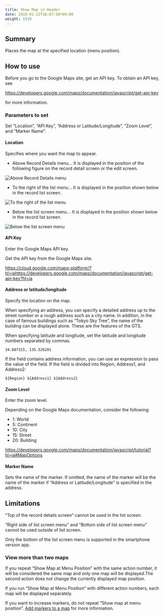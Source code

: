 ```yaml
---
title: Show Map in Header
date: 2018-01-22T16:07:50+09:00
weight: 1510
---
```

## Summary

Places the map at the specified location (menu position).

## How to use

Before you go to the Google Maps site, get an API key. To obtain an API key, see

https://developers.google.com/maps/documentation/javascript/get-api-key

for more information.

### Parameters to set

Set “Location”, “API Key”, “Address or Latitude/Longitude”, “Zoom Level”, and “Marker Name”.

#### Location

Specifies where you want the map to appear.

-	Above Record Details menu... It is displayed in the position of the following figure on the record detail screen or the edit screen.

![Above Record Details menu](/images/ja/actions/external/show_google_map_at_menu/1.png)

-	To the right of the list menu... It is displayed in the position shown below in the record list screen.

![To the right of the list menu](/images/ja/actions/external/show_google_map_at_menu/2.png)

-	Below the list screen menu... It is displayed in the position shown below in the record list screen.

![Below the list screen menu](/images/ja/actions/external/show_google_map_at_menu/3.png)

#### API Key

Enter the Google Maps API key.

Get the API key from the Google Maps site.

https://cloud.google.com/maps-platform/?hl=jahttps://developers.google.com/maps/documentation/javascript/get-api-key?hl=ja

#### Address or latitude/longitude

Specify the location on the map.

When specifying an address, you can specify a detailed address up to the street number or a rough address such as a city name. In addition, in the case of famous buildings such as “Tokyo Sky Tree”, the name of the building can be displayed alone. These are the features of the GTS.

When specifying latitude and longitude, set the latitude and longitude numbers separated by commas.

```
34.687315, 135.526201
```

If the field contains address information, you can use an expression to pass the value of the field. If the field is divided into Region, Address1, and Address2:

```
${Region} ${Address1} ${Address2}
```

#### Zoom Level

Enter the zoom level.

Depending on the Google Maps documentation, consider the following:

-	1: World
-	5: Continent
-	10: City
-	15: Street
-	20: Building

https://developers.google.com/maps/documentation/javascript/tutorial?hl=ja#MapOptions

#### Marker Name

Sets the name of the marker. If omitted, the name of the marker will be the name of the marker if “Address or Latitude/Longitude” is specified in the address.

## Limitations

“Top of the record details screen” cannot be used in the list screen.

“Right side of list screen menu” and “Bottom side of list screen menu” cannot be used outside of list screen.

Only the bottom of the list screen menu is supported in the smartphone version app.

### View more than two maps

If you repeat “Show Map at Menu Position” with the same action number, it will be considered the same map and only one map will be displayed.The second action does not change the currently displayed map position.

If you run “Show Map at Menu Position” with different action numbers, each map will be displayed separately.

If you want to increase markers, do not repeat “Show map at menu position”. [Add markers to a map](../add_google_map_marker) for more information.
